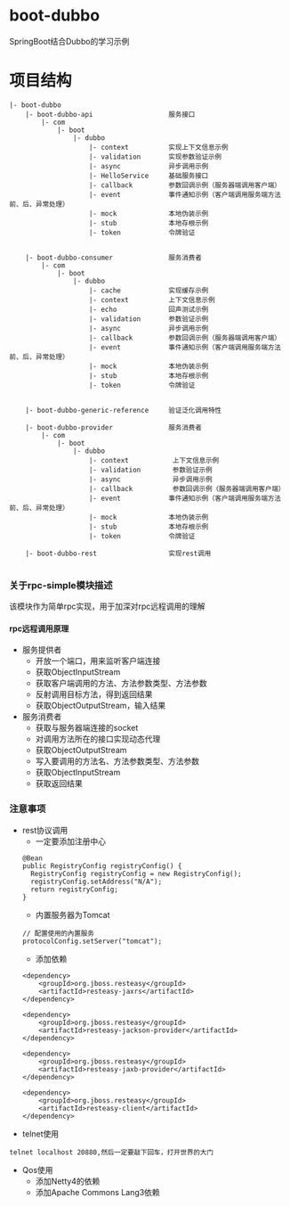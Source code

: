 # boot-dubbo
SpringBoot结合Dubbo的学习示例

# 项目结构
```
|- boot-dubbo
    |- boot-dubbo-api                   服务接口
        |- com
            |- boot
                |- dubbo
                    |- context          实现上下文信息示例
                    |- validation       实现参数验证示例
                    |- async            异步调用示例
                    |- HelloService     基础服务接口
                    |- callback         参数回调示例（服务器端调用客户端）
                    |- event            事件通知示例（客户端调用服务端方法前、后、异常处理）
                    |- mock             本地伪装示例
                    |- stub             本地存根示例
                    |- token            令牌验证
                   
                    
    |- boot-dubbo-consumer              服务消费者
        |- com
            |- boot
                |- dubbo
                    |- cache            实现缓存示例
                    |- context          上下文信息示例
                    |- echo             回声测试示例
                    |- validation       参数验证示例
                    |- async            异步调用示例
                    |- callback         参数回调示例（服务器端调用客户端）                    
                    |- event            事件通知示例（客户端调用服务端方法前、后、异常处理）
                    |- mock             本地伪装示例
                    |- stub             本地存根示例
                    |- token            令牌验证
                   
                    
    |- boot-dubbo-generic-reference     验证泛化调用特性
    
    |- boot-dubbo-provider              服务消费者
        |- com
            |- boot
                |- dubbo
                    |- context           上下文信息示例
                    |- validation        参数验证示例
                    |- async             异步调用示例
                    |- callback          参数回调示例（服务器端调用客户端）
                    |- event            事件通知示例（客户端调用服务端方法前、后、异常处理）
                    |- mock             本地伪装示例
                    |- stub             本地存根示例
                    |- token            令牌验证
                   
    |- boot-dubbo-rest                  实现rest调用
    
```

### 关于rpc-simple模块描述
该模块作为简单rpc实现，用于加深对rpc远程调用的理解
#### rpc远程调用原理
- 服务提供者
    - 开放一个端口，用来监听客户端连接
    - 获取ObjectInputStream
    - 获取客户端调用的方法、方法参数类型、方法参数
    - 反射调用目标方法，得到返回结果
    - 获取ObjectOutputStream，输入结果
- 服务消费者
    - 获取与服务器端连接的socket
    - 对调用方法所在的接口实现动态代理
    - 获取ObjectOutputStream
    - 写入要调用的方法名、方法参数类型、方法参数
    - 获取ObjectInputStream
    - 获取返回结果

### 注意事项
- rest协议调用
    - 一定要添加注册中心
    ```
    @Bean
    public RegistryConfig registryConfig() {
      RegistryConfig registryConfig = new RegistryConfig();
      registryConfig.setAddress("N/A");
      return registryConfig;
    }
    ```
    - 内置服务器为Tomcat
    ```
    // 配置使用的內置服务
    protocolConfig.setServer("tomcat");
    ```
    - 添加依赖
    ```
    <dependency>
        <groupId>org.jboss.resteasy</groupId>
        <artifactId>resteasy-jaxrs</artifactId>
    </dependency>
    
    <dependency>
        <groupId>org.jboss.resteasy</groupId>
        <artifactId>resteasy-jackson-provider</artifactId>
    </dependency>
    
    <dependency>
        <groupId>org.jboss.resteasy</groupId>
        <artifactId>resteasy-jaxb-provider</artifactId>
    </dependency>
    
    <dependency>
        <groupId>org.jboss.resteasy</groupId>
        <artifactId>resteasy-client</artifactId>
    </dependency>
    ```
- telnet使用
```
telnet localhost 20880,然后一定要敲下回车，打开世界的大门
```
- Qos使用
    - 添加Netty4的依赖
    - 添加Apache Commons Lang3依赖